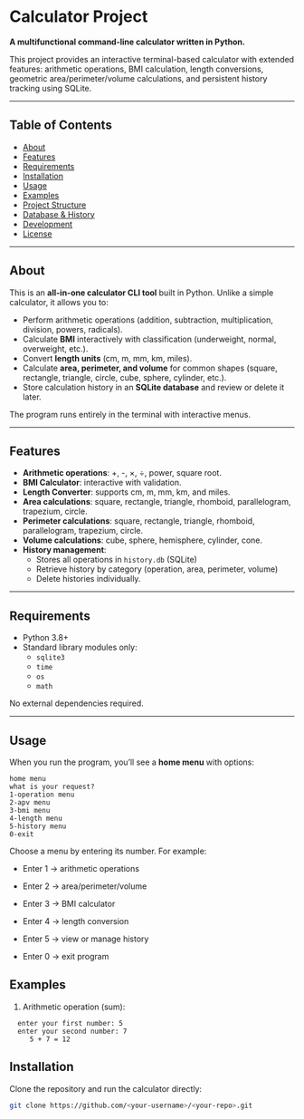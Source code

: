 # Calculator Project

**A multifunctional command-line calculator written in Python.**

This project provides an interactive terminal-based calculator with extended features: arithmetic operations, BMI calculation, length conversions, geometric area/perimeter/volume calculations, and persistent history tracking using SQLite.

---

## Table of Contents
- [About](#about)
- [Features](#features)
- [Requirements](#requirements)
- [Installation](#installation)
- [Usage](#usage)
- [Examples](#examples)
- [Project Structure](#project-structure)
- [Database & History](#database--history)
- [Development](#development)
- [License](#license)

---

## About
This is an **all-in-one calculator CLI tool** built in Python. Unlike a simple calculator, it allows you to:
- Perform arithmetic operations (addition, subtraction, multiplication, division, powers, radicals).
- Calculate **BMI** interactively with classification (underweight, normal, overweight, etc.).
- Convert **length units** (cm, m, mm, km, miles).
- Calculate **area, perimeter, and volume** for common shapes (square, rectangle, triangle, circle, cube, sphere, cylinder, etc.).
- Store calculation history in an **SQLite database** and review or delete it later.

The program runs entirely in the terminal with interactive menus.

---

## Features
- **Arithmetic operations**: +, -, ×, ÷, power, square root.
- **BMI Calculator**: interactive with validation.
- **Length Converter**: supports cm, m, mm, km, and miles.
- **Area calculations**: square, rectangle, triangle, rhomboid, parallelogram, trapezium, circle.
- **Perimeter calculations**: square, rectangle, triangle, rhomboid, parallelogram, trapezium, circle.
- **Volume calculations**: cube, sphere, hemisphere, cylinder, cone.
- **History management**:
  - Stores all operations in `history.db` (SQLite)
  - Retrieve history by category (operation, area, perimeter, volume)
  - Delete histories individually.

---

## Requirements
- Python 3.8+
- Standard library modules only:
  - `sqlite3`
  - `time`
  - `os`
  - `math`

No external dependencies required.

---

## Usage
When you run the program, you’ll see a **home menu** with options:

```text
home menu
what is your request?
1-operation menu
2-apv menu
3-bmi menu
4-length menu
5-history menu
0-exit
```

Choose a menu by entering its number. For example:

- Enter 1 → arithmetic operations

- Enter 2 → area/perimeter/volume

- Enter 3 → BMI calculator

- Enter 4 → length conversion

- Enter 5 → view or manage history

- Enter 0 → exit program

## Examples
1. Arithmetic operation (sum):
```text
  enter your first number: 5
  enter your second number: 7
     5 + 7 = 12
```




## Installation
Clone the repository and run the calculator directly:

```bash
git clone https://github.com/<your-username>/<your-repo>.git
